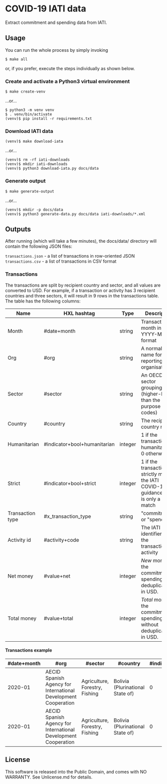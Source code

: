 COVID-19 IATI data
==================

Extract commitment and spending data from IATI.

## Usage

You can run the whole process by simply invoking

```
$ make all
```

or, if you prefer, execute the steps individually as shown below.

### Create and activate a Python3 virtual environment

```
$ make create-venv
```

…or…

```
$ python3 -m venv venv
$ . venv/bin/activate
(venv)$ pip install -r requirements.txt
```

### Download IATI data

```
(venv)$ make download-iata
```

…or…

```
(venv)$ rm -rf iati-downloads
(venv)$ mkdir iati-downloads
(venv)$ python3 download-iata.py docs/data
```

### Generate output

```
$ make generate-output
```

…or…

```
(venv)$ mkdir -p docs/data
(venv)$ python3 generate-data.py docs/data iati-downloads/*.xml
```

## Outputs

After running (which will take a few minutes), the docs/data/ directory will contain the following JSON files:

``transactions.json`` - a list of transactions in row-oriented JSON
``transactions.csv`` - a list of transactions in CSV format

### Transactions

The transactions are split by recipient country and sector, and all values are converted to USD.  For example, if a transaction or activity has 3 recipient countries and three sectors, it will result in 9 rows in the transactions table. The table has the following columns:

Name | HXL hashtag | Type | Description
-- | -- | -- | -- 
Month | #date+month | string | Transaction month in YYYY-MM format
Org | #org | string | A normalised name for the reporting organisation
Sector | #sector | string | An OECD-DAC sector grouping (higher-level than the purpose codes)
Country | #country | string | The recipient country name
Humanitarian | #indicator+bool+humanitarian | integer | 1 if the transaction is humanitarian, 0 otherwise
Strict | #indicator+bool+strict | integer | 1 if the transaction strictly meets the IATI COVID-19 guidance, 0 if it is only a loose match
Transaction type | #x_transaction_type | string | "commitments" or "spending"
Activity id | #activity+code | string | The IATI identifier for the transactions activity
Net money | #value+net | integer | _New_ money in the commitment or spending, after deduplication, in USD.
Total money | #value+total | integer | _Total_ money in the commitment or spending, without deduplication, in USD.

#### Transactions example

#date+month | #org | #sector | #country | #indicator+bool+humanitarian | #indicator+bool+strict | #x_transaction_type | #activity+code | #value+net | #value+total
-- | -- | -- | -- | -- | -- | -- | -- | -- | --
2020-01 | AECID Spanish Agency for International Development Cooperation | Agriculture, Forestry, Fishing | Bolivia (Plurinational State of) | 0 | 1 | commitments | ES-DIR3-EA0035768-Z02-20-P1-00900 | 36599 | 36599
2020-01 | AECID Spanish Agency for International Development Cooperation | Agriculture, Forestry, Fishing | Bolivia (Plurinational State of) | 0 | 1 | commitments | ES-DIR3-EA0035768-Z02-20-P1-00900 | 48799 | 48799

## License

This software is released into the Public Domain, and comes with NO WARRANTY. See Unlicense.md for details.


